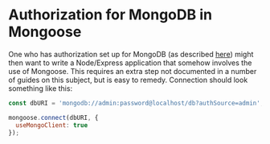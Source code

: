 # Authorization for MongoDB in Mongoose

One who has authorization set up for MongoDB (as described
[here](mongodb-authorization.md)) might then want to write a Node/Express
application that somehow involves the use of Mongoose. This requires an extra
step not documented in a number of guides on this subject, but is easy to
remedy. Connection should look something like this:

```javascript
const dbURI = 'mongodb://admin:password@localhost/db?authSource=admin';

mongoose.connect(dbURI, {
  useMongoClient: true
});
```
